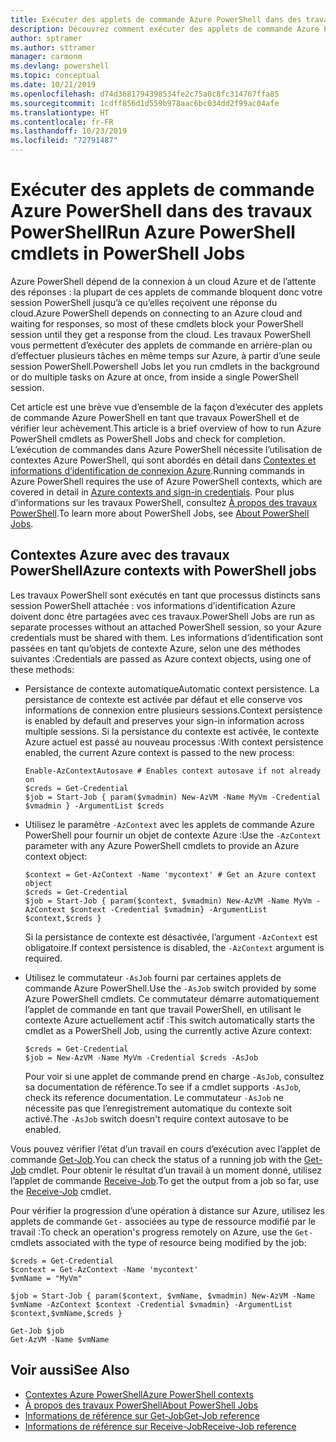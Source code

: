 ```yaml
---
title: Exécuter des applets de commande Azure PowerShell dans des travaux PowerShell
description: Découvrez comment exécuter des applets de commande Azure PowerShell en parallèle ou en tant que tâches en arrière-plan, en utilisant -AsJob et Start-Job.
author: sptramer
ms.author: sttramer
manager: carmonm
ms.devlang: powershell
ms.topic: conceptual
ms.date: 10/21/2019
ms.openlocfilehash: d74d3681794398534fe2c75a0c8fc314767ffa85
ms.sourcegitcommit: 1cdff856d1d559b978aac6bc034dd2f99ac04afe
ms.translationtype: HT
ms.contentlocale: fr-FR
ms.lasthandoff: 10/23/2019
ms.locfileid: "72791487"
---
```

# <a name="run-azure-powershell-cmdlets-in-powershell-jobs"></a><span data-ttu-id="1f478-103">Exécuter des applets de commande Azure PowerShell dans des travaux PowerShell</span><span class="sxs-lookup"><span data-stu-id="1f478-103">Run Azure PowerShell cmdlets in PowerShell Jobs</span></span>

<span data-ttu-id="1f478-104">Azure PowerShell dépend de la connexion à un cloud Azure et de l’attente des réponses : la plupart de ces applets de commande bloquent donc votre session PowerShell jusqu’à ce qu’elles reçoivent une réponse du cloud.</span><span class="sxs-lookup"><span data-stu-id="1f478-104">Azure PowerShell depends on connecting to an Azure cloud and waiting for responses, so most of these cmdlets block your PowerShell session until they get a response from the cloud.</span></span>
<span data-ttu-id="1f478-105">Les travaux PowerShell vous permettent d’exécuter des applets de commande en arrière-plan ou d’effectuer plusieurs tâches en même temps sur Azure, à partir d’une seule session PowerShell.</span><span class="sxs-lookup"><span data-stu-id="1f478-105">Powershell Jobs let you run cmdlets in the background or do multiple tasks on Azure at once, from inside a single PowerShell session.</span></span>

<span data-ttu-id="1f478-106">Cet article est une brève vue d’ensemble de la façon d’exécuter des applets de commande Azure PowerShell en tant que travaux PowerShell et de vérifier leur achèvement.</span><span class="sxs-lookup"><span data-stu-id="1f478-106">This article is a brief overview of how to run Azure PowerShell cmdlets as PowerShell Jobs and check for completion.</span></span> <span data-ttu-id="1f478-107">L’exécution de commandes dans Azure PowerShell nécessite l’utilisation de contextes Azure PowerShell, qui sont abordés en détail dans [Contextes et informations d’identification de connexion Azure](context-persistence.md).</span><span class="sxs-lookup"><span data-stu-id="1f478-107">Running commands in Azure PowerShell requires the use of Azure PowerShell contexts, which are covered in detail in [Azure contexts and sign-in credentials](context-persistence.md).</span></span>
<span data-ttu-id="1f478-108">Pour plus d’informations sur les travaux PowerShell, consultez [À propos des travaux PowerShell](/powershell/module/microsoft.powershell.core/about/about_jobs).</span><span class="sxs-lookup"><span data-stu-id="1f478-108">To learn more about PowerShell Jobs, see [About PowerShell Jobs](/powershell/module/microsoft.powershell.core/about/about_jobs).</span></span>

## <a name="azure-contexts-with-powershell-jobs"></a><span data-ttu-id="1f478-109">Contextes Azure avec des travaux PowerShell</span><span class="sxs-lookup"><span data-stu-id="1f478-109">Azure contexts with PowerShell jobs</span></span>

<span data-ttu-id="1f478-110">Les travaux PowerShell sont exécutés en tant que processus distincts sans session PowerShell attachée : vos informations d’identification Azure doivent donc être partagées avec ces travaux.</span><span class="sxs-lookup"><span data-stu-id="1f478-110">PowerShell Jobs are run as separate processes without an attached PowerShell session, so your Azure credentials must be shared with them.</span></span> <span data-ttu-id="1f478-111">Les informations d’identification sont passées en tant qu’objets de contexte Azure, selon une des méthodes suivantes :</span><span class="sxs-lookup"><span data-stu-id="1f478-111">Credentials are passed as Azure context objects, using one of these methods:</span></span>

* <span data-ttu-id="1f478-112">Persistance de contexte automatique</span><span class="sxs-lookup"><span data-stu-id="1f478-112">Automatic context persistence.</span></span> <span data-ttu-id="1f478-113">La persistance de contexte est activée par défaut et elle conserve vos informations de connexion entre plusieurs sessions.</span><span class="sxs-lookup"><span data-stu-id="1f478-113">Context persistence is enabled by default and preserves your sign-in information across multiple sessions.</span></span> <span data-ttu-id="1f478-114">Si la persistance du contexte est activée, le contexte Azure actuel est passé au nouveau processus :</span><span class="sxs-lookup"><span data-stu-id="1f478-114">With context persistence enabled, the current Azure context is passed to the new process:</span></span>

  ```azurepowershell-interactive
  Enable-AzContextAutosave # Enables context autosave if not already on
  $creds = Get-Credential
  $job = Start-Job { param($vmadmin) New-AzVM -Name MyVm -Credential $vmadmin } -ArgumentList $creds
  ```

* <span data-ttu-id="1f478-115">Utilisez le paramètre `-AzContext` avec les applets de commande Azure PowerShell pour fournir un objet de contexte Azure :</span><span class="sxs-lookup"><span data-stu-id="1f478-115">Use the `-AzContext` parameter with any Azure PowerShell cmdlets to provide an Azure context object:</span></span>

  ```azurepowershell-interactive
  $context = Get-AzContext -Name 'mycontext' # Get an Azure context object
  $creds = Get-Credential
  $job = Start-Job { param($context, $vmadmin) New-AzVM -Name MyVm -AzContext $context -Credential $vmadmin} -ArgumentList $context,$creds }
  ```

  <span data-ttu-id="1f478-116">Si la persistance de contexte est désactivée, l’argument `-AzContext` est obligatoire.</span><span class="sxs-lookup"><span data-stu-id="1f478-116">If context persistence is disabled, the `-AzContext` argument is required.</span></span>

* <span data-ttu-id="1f478-117">Utilisez le commutateur `-AsJob` fourni par certaines applets de commande Azure PowerShell.</span><span class="sxs-lookup"><span data-stu-id="1f478-117">Use the `-AsJob` switch provided by some Azure PowerShell cmdlets.</span></span> <span data-ttu-id="1f478-118">Ce commutateur démarre automatiquement l’applet de commande en tant que travail PowerShell, en utilisant le contexte Azure actuellement actif :</span><span class="sxs-lookup"><span data-stu-id="1f478-118">This switch automatically starts the cmdlet as a PowerShell Job, using the currently active Azure context:</span></span>

  ```azurepowershell-interactive
  $creds = Get-Credential
  $job = New-AzVM -Name MyVm -Credential $creds -AsJob
  ```

  <span data-ttu-id="1f478-119">Pour voir si une applet de commande prend en charge `-AsJob`, consultez sa documentation de référence.</span><span class="sxs-lookup"><span data-stu-id="1f478-119">To see if a cmdlet supports `-AsJob`, check its reference documentation.</span></span> <span data-ttu-id="1f478-120">Le commutateur `-AsJob` ne nécessite pas que l’enregistrement automatique du contexte soit activé.</span><span class="sxs-lookup"><span data-stu-id="1f478-120">The `-AsJob` switch doesn't require context autosave to be enabled.</span></span>

<span data-ttu-id="1f478-121">Vous pouvez vérifier l’état d’un travail en cours d’exécution avec l’applet de commande [Get-Job](/powershell/module/microsoft.powershell.core/get-job).</span><span class="sxs-lookup"><span data-stu-id="1f478-121">You can check the status of a running job with the [Get-Job](/powershell/module/microsoft.powershell.core/get-job) cmdlet.</span></span> <span data-ttu-id="1f478-122">Pour obtenir le résultat d’un travail à un moment donné, utilisez l’applet de commande [Receive-Job](/powershell/module/microsoft.powershell.core/receive-job).</span><span class="sxs-lookup"><span data-stu-id="1f478-122">To get the output from a job so far, use the [Receive-Job](/powershell/module/microsoft.powershell.core/receive-job) cmdlet.</span></span>

<span data-ttu-id="1f478-123">Pour vérifier la progression d’une opération à distance sur Azure, utilisez les applets de commande `Get-` associées au type de ressource modifié par le travail :</span><span class="sxs-lookup"><span data-stu-id="1f478-123">To check an operation's progress remotely on Azure, use the `Get-` cmdlets associated with the type of resource being modified by the job:</span></span>

```azurepowershell-interactive
$creds = Get-Credential
$context = Get-AzContext -Name 'mycontext'
$vmName = "MyVm"

$job = Start-Job { param($context, $vmName, $vmadmin) New-AzVM -Name $vmName -AzContext $context -Credential $vmadmin} -ArgumentList $context,$vmName,$creds }

Get-Job $job
Get-AzVM -Name $vmName
```

## <a name="see-also"></a><span data-ttu-id="1f478-124">Voir aussi</span><span class="sxs-lookup"><span data-stu-id="1f478-124">See Also</span></span>

* [<span data-ttu-id="1f478-125">Contextes Azure PowerShell</span><span class="sxs-lookup"><span data-stu-id="1f478-125">Azure PowerShell contexts</span></span>](context-persistence.md)
* [<span data-ttu-id="1f478-126">À propos des travaux PowerShell</span><span class="sxs-lookup"><span data-stu-id="1f478-126">About PowerShell Jobs</span></span>](/powershell/module/microsoft.powershell.core/about/about_jobs)
* [<span data-ttu-id="1f478-127">Informations de référence sur Get-Job</span><span class="sxs-lookup"><span data-stu-id="1f478-127">Get-Job reference</span></span>](/powershell/module/microsoft.powershell.core/get-job)
* [<span data-ttu-id="1f478-128">Informations de référence sur Receive-Job</span><span class="sxs-lookup"><span data-stu-id="1f478-128">Receive-Job reference</span></span>](/powershell/module/microsoft.powershell.core/receive-job)
